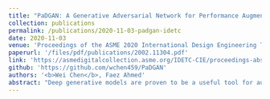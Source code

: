 ```yaml
---
title: "PaDGAN: A Generative Adversarial Network for Performance Augmented Diverse Designs"
collection: publications
permalink: /publications/2020-11-03-padgan-idetc
date: 2020-11-03
venue: 'Proceedings of the ASME 2020 International Design Engineering Technical Conferences and Computers and Information in Engineering Conference'
paperurl: '/files/pdf/publications/2002.11304.pdf'
link: 'https://asmedigitalcollection.asme.org/IDETC-CIE/proceedings-abstract/IDETC-CIE2020/V11AT11A010/1090205'
github: 'https://github.com/wchen459/PaDGAN'
authors: '<b>Wei Chen</b>, Faez Ahmed'
abstract: "Deep generative models are proven to be a useful tool for automatic design synthesis and design space exploration. When applied in engineering design, existing generative models face three challenges: 1) generated designs lack diversity and do not cover all areas of the design space, 2) it is difficult to explicitly improve the overall performance or quality of generated designs, and 3) existing models generate do not generate novel designs, outside the domain of the training data. In this paper, we simultaneously address these challenges by proposing a new Determinantal Point Processes based loss function for probabilistic modeling of diversity and quality. With this new loss function, we develop a variant of the Generative Adversarial Network, named “Performance Augmented Diverse Generative Adversarial Network” or PaDGAN, which can generate novel high-quality designs with good coverage of the design space. Using three synthetic examples and one real-world airfoil design example, we demonstrate that PaDGAN can generate diverse and high-quality designs. In comparison to a vanilla Generative Adversarial Network, on average, it generates samples with 28% higher mean quality score with larger diversity and without the mode collapse issue. Unlike typical generative models that usually generate new designs by interpolating within the boundary of training data, we show that PaDGAN expands the design space boundary outside the training data towards high-quality regions. The proposed method is broadly applicable to many tasks including design space exploration, design optimization, and creative solution recommendation."
---
```

